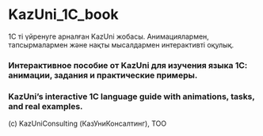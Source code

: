 # KazUni_1C_book
1С ті үйренуге арналған KazUni жобасы. Анимациялармен, тапсырмалармен және нақты мысалдармен интерактивті оқулық.
 
### Интерактивное пособие от KazUni для изучения языка 1С: анимации, задания и практические примеры. 

### KazUni’s interactive 1C language guide with animations, tasks, and real examples.

(c) KazUniConsulting (КазУниКонсалтинг), ТОО
